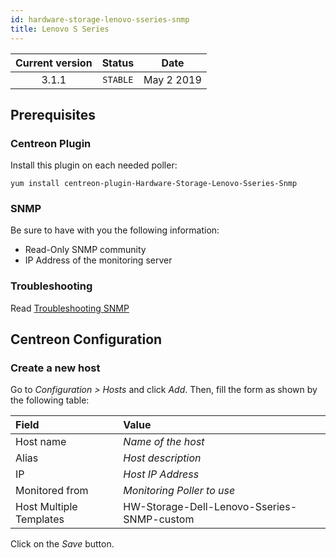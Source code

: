 ```yaml
---
id: hardware-storage-lenovo-sseries-snmp
title: Lenovo S Series
---
```


| Current version | Status | Date |
| :-: | :-: | :-: |
| 3.1.1 | `STABLE` | May  2 2019 |

## Prerequisites

### Centreon Plugin

Install this plugin on each needed poller:

``` shell
yum install centreon-plugin-Hardware-Storage-Lenovo-Sseries-Snmp
```

### SNMP

Be sure to have with you the following information:

  - Read-Only SNMP community
  - IP Address of the monitoring server

### Troubleshooting

Read [Troubleshooting
SNMP](http://documentation.centreon.com/docs/centreon-plugins/en/latest/user/guide.html#snmp)

## Centreon Configuration

### Create a new host

Go to *Configuration \> Hosts* and click *Add*. Then, fill the form as shown by
the following table:

| Field                   | Value                                      |
| :---------------------- | :----------------------------------------- |
| Host name               | *Name of the host*                         |
| Alias                   | *Host description*                         |
| IP                      | *Host IP Address*                          |
| Monitored from          | *Monitoring Poller to use*                 |
| Host Multiple Templates | HW-Storage-Dell-Lenovo-Sseries-SNMP-custom |

Click on the *Save* button.

